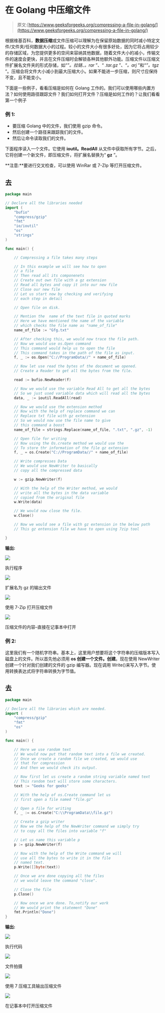 # 在 Golang 中压缩文件

> 原文:[https://www.geeksforgeeks.org/compressing-a-file-in-golang/](https://www.geeksforgeeks.org/compressing-a-file-in-golang/)

根据维基百科，**数据压缩**或文件压缩可以理解为在保留原始数据的同时减小特定文件/文件夹/任何数据大小的过程。较小的文件大小有很多好处，因为它将占用较少的存储区域，为您提供更多的空间来容纳其他数据，随着文件大小的减小，传输文件的速度会更快，并且在文件压缩时会解锁各种其他额外功能。压缩文件以压缩文件扩展名文件夹的形式存储，如“*”。拉链*、*。rar* ”、“ *.tar.gz* ”、“*。arj* ”和“*”。tgz* ”。压缩会将文件大小减小到最大压缩大小。如果不能进一步压缩，则尺寸应保持不变，且不能变小。

下面是一些例子，看看压缩是如何在 Golang 工作的。我们可以使用哪些内置方法？如何使用路径跟踪文件？我们如何打开文件？压缩是如何工作的？让我们看看第一个例子

### 例 1:

*   要压缩 Golang 中的文件，我们使用 gzip 命令。
*   然后创建一个路径来跟踪我们的文件。
*   然后让命令读取我们的文件。

下面程序读入一个文件。它使用 **ioutil。ReadAll** 从文件中获取所有字节。之后，它将创建一个新文件，即压缩文件，将扩展名替换为“ **gz** ”。

**注意:**要进行交叉检查，可以使用 WinRar 或 7-ZIp 等打开压缩文件。

## 去

```go
package main

// Declare all the libraries needed
import (
    "bufio"
    "compress/gzip"
    "fmt"
    "io/ioutil"
    "os"
    "strings"
)

func main() {

    // Compressing a file takes many steps

    // In this example we will see how to open
    // a file
    // Then read all its componenets
    // Create out own file with a gz extension
    // Read all bytes and copy it into our new file
    // Close our new file
    // Let us start now by checking and verifying
    // each step in detail

    // Open file on disk.

    // Mention the  name of the text file in quoted marks
    // Here we have mentioned the name of the variable
    // which checks the file name as "name_of_file"
    name_of_file := "Gfg.txt"

    // After checking this, we would now trace the file path.
    // Now we would use os.Open command
    // This command would help us to open the file
    // This command takes in the path of the file as input.
    f, _ := os.Open("C://ProgramData//" + name_of_file)

    // Now let use read the bytes of the document we opened.
    // Create a Reader to get all the bytes from the file.

    read := bufio.NewReader(f)

    // Now we would use the variable Read All to get all the bytes
    // So we just used variable data which will read all the bytes
    data, _ := ioutil.ReadAll(read)

    // Now we would use the extension method
    // Now with the help of replace command we can
    // Replace txt file with gz extension
    // So we would now use the file name to give
    // this command a boost
    name_of_file = strings.Replace(name_of_file, ".txt", ".gz", -1)

    // Open file for writing
    // Now using the Os.create method we would use the
    // To store thr information of the file gz extension
    f, _ = os.Create("C://ProgramData//" + name_of_file)

    // Write compresses Data
    // We would use NewWriter to basically
    // copy all the compressed data

    w := gzip.NewWriter(f)

    // With the help of the Writer method, we would
    // write all the bytes in the data variable
    // copied from the original file
    w.Write(data)

    // We would now close the file.
    w.Close()

    // Now we would see a file with gz extension in the below path
    // This gz entension file we have to open using 7zip tool

}
```

**输出:**

![](img/f132ff400df94325a446cfed9daa7b53.png)

执行程序

![](img/625ccb2f9ca3cb9e0e0dca6702db68dc.png)

扩展名为 gz 的输出文件

![](img/96a5637b8bb03727097b98daad454b99.png)

使用 7-Zip 打开压缩文件

![](img/223713fc9ed24b0ffd306814988cb041.png)

压缩文件的内容–直接在记事本中打开

### 例 2:

这里我们有一个随机字符串。基本上，这里用户想要将这个字符串的压缩版本写入磁盘上的文件。所以首先他必须用 **os 创建一个文件。创建**。现在使用 NewWriter 创建一个针对我们创建的文件的 gzip 编写器。现在调用 Write()来写入字节。使用转换表达式将字符串转换为字节值。

## 去

```go
package main

// Declare all the libraries which are needed.
import (
    "compress/gzip"
    "fmt"
    "os"
)

func main() {

    // Here we use random text
    // We would now put that random text into a file we created.
    // Once we create a random file we created, we would use
    // that for compression
    // And then we would check its output.

    // Now first let us create a random string variable named text
    // This random text will store some characters.
    text := "Geeks for geeks"

    // With the help of os.Create command let us
    // first open a file named "file.gz"

    // Open a file for writing
    f, _ := os.Create("C:\\ProgramData\\file.gz")

    // Create a gzip writer
    // Now we the help of the NewWriter command we simply try
    // to copy all the files into variable "f"

    // Let us name this variable p
    p := gzip.NewWriter(f)

    // Now with the help of the Write command we will
    // use all the bytes to write it in the file
    // named text.
    p.Write([]byte(text))

    // Once we are done copying all the files
    // we would leave the command "close".

    // Close the file
    p.Close()

    // Now once we are done. To,notify our work
    // We would print the statement "Done"
    fmt.Println("Done")
}
```

**输出:**

![](img/57578c23fb6cd02924a6f1affe7b8f30.png)

执行代码

![](img/8b57bf88d7f61f333400ee7428b325f4.png)

文件拍摄

![](img/b7808ab761472450285cc87e29f1f72a.png)

使用 7 压缩工具输出压缩文件

![](img/e69729cf144eaff321a20536eed569f8.png)

在记事本中打开压缩文件